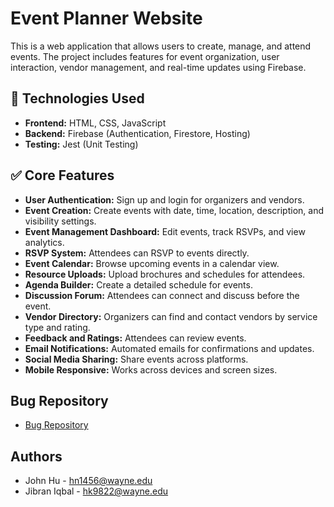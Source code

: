 # Event Planner Website

This is a web application that allows users to create, manage, and attend events. The project includes features for event organization, user interaction, vendor management, and real-time updates using Firebase.

## 🔧 Technologies Used

- **Frontend:** HTML, CSS, JavaScript  
- **Backend:** Firebase (Authentication, Firestore, Hosting)  
- **Testing:** Jest (Unit Testing)

## ✅ Core Features

- **User Authentication:** Sign up and login for organizers and vendors.
- **Event Creation:** Create events with date, time, location, description, and visibility settings.
- **Event Management Dashboard:** Edit events, track RSVPs, and view analytics.
- **RSVP System:** Attendees can RSVP to events directly.
- **Event Calendar:** Browse upcoming events in a calendar view.
- **Resource Uploads:** Upload brochures and schedules for attendees.
- **Agenda Builder:** Create a detailed schedule for events.
- **Discussion Forum:** Attendees can connect and discuss before the event.
- **Vendor Directory:** Organizers can find and contact vendors by service type and rating.
- **Feedback and Ratings:** Attendees can review events.
- **Email Notifications:** Automated emails for confirmations and updates.
- **Social Media Sharing:** Share events across platforms.
- **Mobile Responsive:** Works across devices and screen sizes.

## Bug Repository

- [Bug Repository](https://github.com/scalenetoast/Event-Planner-Bugs/issues)

## Authors

- John Hu - hn1456@wayne.edu
- Jibran Iqbal - hk9822@wayne.edu
